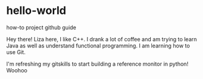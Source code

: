 # hello-world
how-to project github guide

Hey there!
Liza here, I like C++. I drank a lot of coffee and am trying to learn Java as well as understand functional programming. I am learning how to use Git.

I'm refreshing my gitskills to start building a reference monitor in python!
Woohoo
